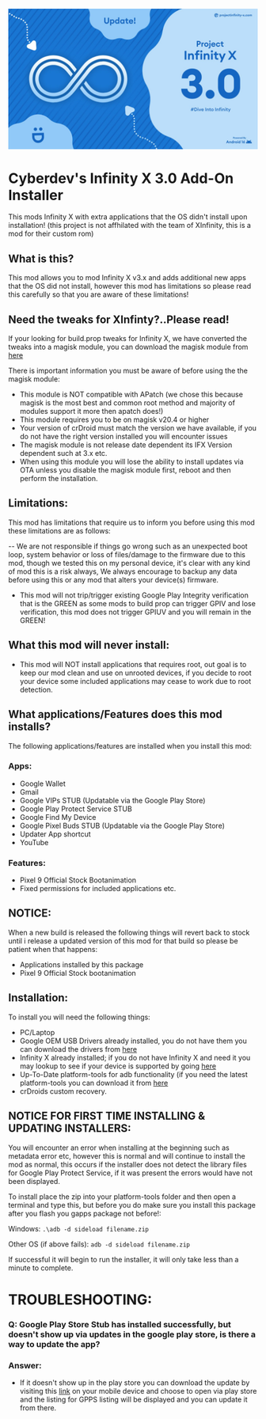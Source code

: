 ![XIF](images/1427.jpg)
# Cyberdev's Infinity X 3.0 Add-On Installer
This mods Infinity X with extra applications that the OS didn't install upon installation! (this project is not affhilated with the team of XInfinity, this is a mod for their custom rom)

## What is this?
This mod allows you to mod Infinity X v3.x and adds additional new apps that the OS did not install, however this mod has limitations so please read this carefully so that you are aware of these limitations!

## Need the tweaks for XInfinty?..Please read!
If your looking for build.prop tweaks for Infinity X, we have converted the tweaks into a magisk module, you can download the magisk module from [here](url)

There is important information you must be aware of before using the the magisk module:

- This module is NOT compatible with APatch (we chose this because magisk is the most best and common root method and majority of modules support it more then apatch does!)
- This module requires you to be on magisk v20.4 or higher
- Your version of crDroid must match the version we have available, if you do not have the right version installed you will encounter issues
- The magisk module is not release date dependent its IFX Version dependent such at 3.x etc.
- When using this module you will lose the ability to install updates via OTA unless you disable the magisk module first, reboot and then perform the installation.

## Limitations:
This mod has limitations that require us to inform  you before using this mod these limitations are as follows:

-- We are not responsible if things go wrong such as an unexpected boot loop, system behavior or loss of files/damage to the firmware due to this mod, though we tested this on my personal device, it's clear with any kind of mod this is a risk always, We always encourage to backup any data before using this or any mod that alters your device(s) firmware.
- This mod will not trip/trigger existing Google Play Integrity verification that is the GREEN as some mods to build prop can trigger GPIV and lose verification, this mod does not trigger GPIUV and you will remain in the GREEN!

## What this mod will never install:
- This mod will NOT install applications that requires root, out goal is to keep our mod clean and use on unrooted devices, if you decide to root your device some included applications may cease to work due to root detection.

## What applications/Features does this mod installs?
The following applications/features are installed when you install this mod:

### Apps:
- Google Wallet
- Gmail
- Google VIPs STUB (Updatable via the Google Play Store)
- Google Play Protect Service STUB
- Google Find My Device
- Google Pixel Buds STUB (Updatable via the Google Play Store)
- Updater App shortcut
- YouTube

### Features:
- Pixel 9 Official Stock Bootanimation
- Fixed permissions for included applications etc.

## NOTICE:
When a new build is released the following things will revert back to stock until i release a updated version of this mod for that build so please be patient when that happens:
- Applications installed by this package
- Pixel 9 Official Stock bootanimation

## Installation:
To install you will need the following things:

- PC/Laptop
- Google OEM USB Drivers already installed, you do not have them you can download the drivers from [here](https://developer.android.com/studio/run/win-usb)
- Infinity X already installed; if you do not have Infinity X and need it you may lookup to see if your device is supported by going [here](https://projectinfinity-x.com/)
- Up-To-Date platform-tools for adb functionality (if you need the latest platform-tools you can download it from [here](https://technastic.com/android-sdk-platform-tools-download/)
- crDroids custom recovery.

## NOTICE FOR FIRST TIME INSTALLING & UPDATING INSTALLERS:
You will encounter an error when installing at the beginning such as metadata error etc, however this is normal and will continue to install the mod as normal, this occurs if the installer does not detect the library files for Google Play Protect Service, if it was present the errors would have not been displayed.

To install place the zip into your platform-tools folder and then open a terminal and type this, but before you do make sure you install this package after you flash you gapps package not before!:

Windows: `.\adb -d sideload filename.zip`

Other OS (if above fails): `adb -d sideload filename.zip`

If successful it will begin to run the installer, it will only take less than a minute to complete.

# TROUBLESHOOTING:

### Q: Google Play Store Stub has installed successfully, but doesn't show up via updates in the google play store, is there a way to update the app?

### Answer:
- If it doesn't show up in the play store you can download the update by visiting this [link](https://play.google.com/store/apps/details?id=com.google.android.odad) on your mobile device and choose to open via play store and the listing for GPPS listing will be displayed and you can update it from there.
